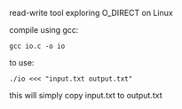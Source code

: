 read-write tool exploring O_DIRECT on Linux

compile using gcc:
```
gcc io.c -o io
```

to use:
```
./io <<< "input.txt output.txt"
```
this will simply copy input.txt to output.txt
